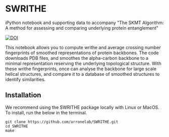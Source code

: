 # SWRITHE
iPython notebook and supporting data to accompany "The SKMT Algorithm: A method for assessing and comparing
underlying protein entanglement"

[![DOI](https://zenodo.org/badge/617996455.svg)](https://zenodo.org/badge/latestdoi/617996455)

This notebook allows you to compute writhe and average crossing number fingerprints of smoothed representations of protein backbones. The code downloads PDB files, and smoothes the alpha-carbon backbone to a minimal representation reserving the underlying topological structure. With these writhe fingerprints, once can analyse the backbone for large scale helical structures, and compare it to a database of smoothed structures to identify similarities.



## Installation 
We recommend using the SWRITHE package locally with Linux or MacOS. To install, run the below in the terminal.
```shell
git clone https://github.com/arronelab/SWRITHE.git
cd SWRITHE
make
```
